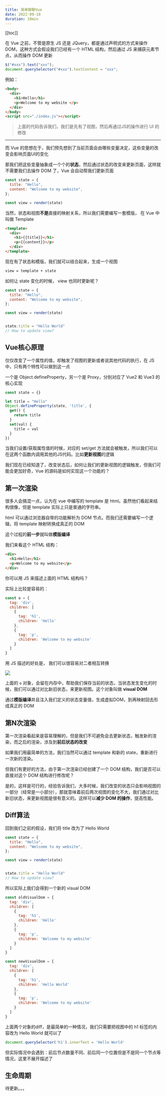 ```yaml
---
title: 简单聊聊Vue
date: 2022-09-10
duration: 10min
---
```


[[toc]]

在 Vue 之前，不管是原生 JS 还是 JQuery，都是通过声明式的方式来操作 DOM，这种方式会假设我们已经有一个 HTML 结构，然后通过 JS 来捕获元素节点，从而操作 DOM 更新

```js
$("#xxx").text("xxx");
document.querySelector("#xxx").textContent = "xxx";
```

例如：

```html
<body>
  <div>
    <h1>Hello</h1>
    <p>Welcome to my website </p>
  </div>
</body>
<script src="./index.js"></script>
```

> 上面的代码告诉我们，我们是先有了视图，然后再通过JS的操作进行 UI 的修改

---


而 Vue 的思想在于，我们预先想到了当前页面会由哪些变量决定，这些变量的改变会影响页面UI的变化

那我们把这些变量抽象成一个个的**状态**，然后通过状态的改变来更新页面，这样就不需要我们去操作 DOM 了，Vue 会自动帮我们更新页面

```js
const state = {
  title: "Hello",
  content: "Welcome to my website",
};

const view = render(state)
```

当然，状态和视图**不是**直接的映射关系，所以我们需要编写一套模版， 在 Vue 中叫做 Template

```html
<template>
  <div>
    <h1>{{title}}</h1>
    <p>{{content}}</p>
  </div>
</template>
```

现在有了状态和模版，我们就可以结合起来，生成一个视图

```sh
view = template + state
```

如何让 state 变化的时候， view 也同时更新呢？

```js
const state = {
  title: "Hello",
  content: "Welcome to my website",
};

const view = render(state)


state.title = "Hello World"
// How to update view?
```

## Vue核心原理

仅仅改变了一个属性的值，却触发了视图的更新或者说其他代码的执行，在 JS 中，只有两个特性可以做到这一点

一个是 Object.defineProperty，另一个是 Proxy，分别对应了 Vue2 和 Vue3 的核心实现

```js
const state = {}

let title = "Hello"
Object.defineProperty(state, 'title', {
  get() {
    return title
  }
  set(val) {
    title = val
  }
})
```
当我们设置/获取属性值的时候，对应的 set/get 方法就会被触发，所以我们可以在这两个函数内调用其他的JS代码。比如**更新视图**的逻辑

我们现在已经知道了，改变状态后，如何让我们的更新视图的逻辑触发，但我们可能会更加好奇，Vue 的源码是如何实现这一个功能的？

## 第一次渲染

很多人会搞混一点，认为在 vue 中编写的 template 是 html。虽然他们看起来结构很像，但是 template 实际上只是普通的字符串。

html 可以通过浏览器自带的功能解析为 DOM 节点。而我们还需要编写一个逻辑，将 template 映射转换成真正的 DOM

这个过程的**前一步**就叫做**模版编译**

我们来看这个 HTML 结构：

```html
<div>
  <h1>Hello</h1>
  <p>Welcome to my website</p>
</div>
```

你可以用 JS 来描述上面的 HTML 结构吗？

实际上比较是容易的：

```js
const o = {
  tag: 'div',
  children: [
    {
      tag: 'h1',
      children: 'Hello'
    },
    {
      tag: 'p',
      children: 'Welcome to my website'
    }
  ]
}
```

用 JS 描述的好处是， 我们可以很容易对二者相互转换

<img src="https://img-blog.csdnimg.cn/cfd127fb5c724d4a954010879b1e1099.png" border rounded-2 p-3/>

上面的 `o` 对象，会留在内存中，帮助我们保存当前的状态，当状态发生变化的时候，我们可以通过对比新旧状态，来更新视图。这个对象叫做 **visual DOM**

通过**模版编译**并且注入我们定义的状态变量值，生成虚拟DOM，到再映射回去形成真正的 DOM

## 第N次渲染

第一次渲染看起来是容易理解的，但是我们不可避免会去更新状态，触发新的渲染，而之后的渲染，涉及到**前后状态的改变**

如果我们用最简单的方法，我们当然可以通过 template 和新的 state，重新进行一次新的渲染。

但我们有更好的方法，由于第一次渲染已经创建了一个 DOM 结构，我们是否可以直接对这个 DOM 结构进行修改呢？

是的，这样是可行的，经验告诉我们，大多时候，我们改变的状态只会影响视图的一部分（经常是一小部分），那就意味着前后两次视图的变化不大，我们通过对比新旧状态，来更新视图是很有意义的。这样可以**减少 DOM 的操作**，提高性能。

## Diff算法

回到我们之前的假设，我们将 title 改为了 Hello World

```js
const state = {
  title: "Hello",
  content: "Welcome to my website",
};

const view = render(state)


state.title = "Hello World"
// How to update view?
```

所以实际上我们会得到一个新的 visual DOM

```js
const oldVisualDom = {
  tag: 'div',
  children: [
    {
      tag: 'h1',
      children: 'Hello'
    },
    {
      tag: 'p',
      children: 'Welcome to my website'
    }
  ]
}

const newVisualDom = {
  tag: 'div',
  children: [
    {
      tag: 'h1',
      children: 'Hello World'
    },
    {
      tag: 'p',
      children: 'Welcome to my website'
    }
  ]
}
```

上面两个对象的diff，是最简单的一种情况，我们只需要把视图中的 h1 标签的内容改为 Hello World 就可以了

```js
document.querySelector('h1').innerText = 'Hello World'
```

但实际情况中会遇到：前后节点数量不同、前后同一个位置但是不是同一个节点等情况，这里不展开描述了

## 生命周期

待更新。。。